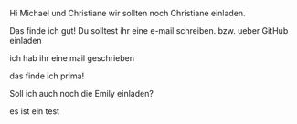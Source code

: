 Hi Michael und Christiane
wir sollten noch Christiane einladen.

Das finde ich gut!
Du solltest ihr eine e-mail schreiben.
bzw. ueber GitHub einladen

ich hab ihr eine mail geschrieben

das finde ich prima!

Soll ich auch noch die Emily einladen?

es ist ein test
